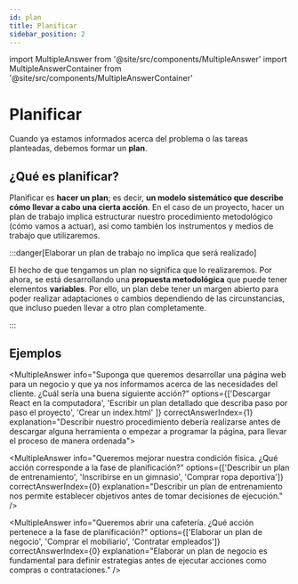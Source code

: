 ```yaml
---
id: plan
title: Planificar
sidebar_position: 2
---
```


import MultipleAnswer from '@site/src/components/MultipleAnswer'
import MultipleAnswerContainer from '@site/src/components/MultipleAnswerContainer'

# Planificar

Cuando ya estamos informados acerca del problema o las tareas planteadas, debemos formar un **plan**. 

## ¿Qué es planificar?

Planificar es **hacer un plan**; es decir, **un modelo sistemático que describe cómo llevar a cabo una cierta acción**. En el caso de un proyecto, hacer un plan de trabajo implica estructurar nuestro procedimiento metodológico (cómo vamos a actuar), así como también los instrumentos y medios de trabajo que utilizaremos. 

:::danger[Elaborar un plan de trabajo no implica que será realizado]

El hecho de que tengamos un plan no significa que lo realizaremos. Por ahora, se está desarrollando una **propuesta metodológica** que puede tener elementos **variables**. Por ello, un plan debe tener un margen abierto para poder realizar adaptaciones o cambios dependiendo de las circunstancias, que incluso pueden llevar a otro plan completamente.

:::

## Ejemplos

<MultipleAnswerContainer>

<MultipleAnswer info="Suponga que queremos desarrollar una página web para un negocio y que ya nos informamos acerca de las necesidades del cliente. ¿Cuál sería una buena siguiente acción?" options={['Descargar React en la computadora', 'Escribir un plan detallado que describa paso por paso el proyecto', 'Crear un index.html' ]} correctAnswerIndex={1} explanation="Describir nuestro procedimiento debería realizarse antes de descargar alguna herramienta o empezar a programar la página, para llevar el proceso de manera ordenada"></MultipleAnswer>

<MultipleAnswer info="Queremos mejorar nuestra condición física. ¿Qué acción corresponde a la fase de planificación?" options={['Describir un plan de entrenamiento', 'Inscribirse en un gimnasio', 'Comprar ropa deportiva']} correctAnswerIndex={0} explanation="Describir un plan de entrenamiento nos permite establecer objetivos antes de tomar decisiones de ejecución." />

<MultipleAnswer info="Queremos abrir una cafetería. ¿Qué acción pertenece a la fase de planificación?" options={['Elaborar un plan de negocio', 'Comprar el mobiliario', 'Contratar empleados']} correctAnswerIndex={0} explanation="Elaborar un plan de negocio es fundamental para definir estrategias antes de ejecutar acciones como compras o contrataciones." />

</MultipleAnswerContainer>